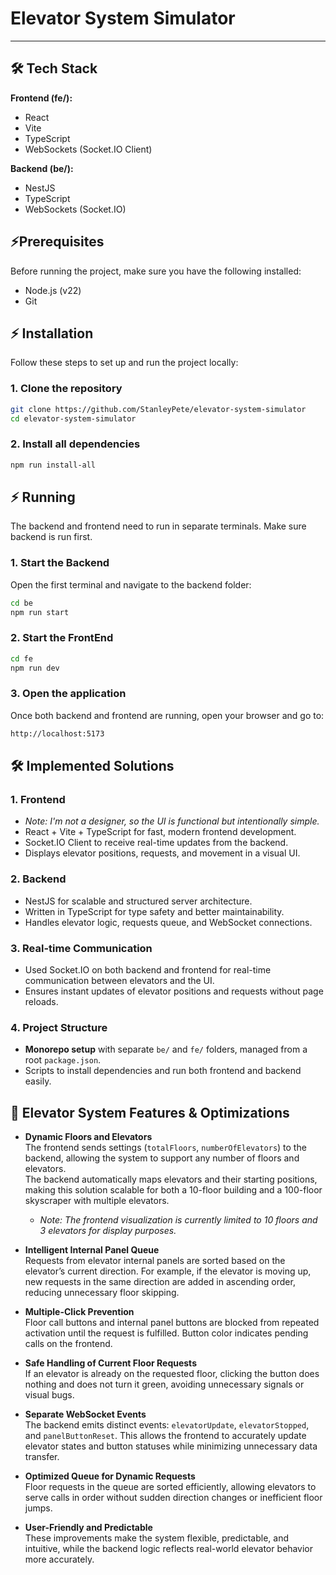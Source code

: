 # Elevator System Simulator
---
## 🛠 Tech Stack

**Frontend (fe/):**
- React
- Vite
- TypeScript
- WebSockets (Socket.IO Client)

**Backend (be/):**
- NestJS
- TypeScript
- WebSockets (Socket.IO)

## ⚡Prerequisites

Before running the project, make sure you have the following installed:

- Node.js (v22)
- Git

## ⚡ Installation

Follow these steps to set up and run the project locally:

### 1. Clone the repository
```bash
git clone https://github.com/StanleyPete/elevator-system-simulator
cd elevator-system-simulator
````

### 2. Install all dependencies
```bash
npm run install-all
````

## ⚡ Running
The backend and frontend need to run in separate terminals. 
Make sure backend is run first.
### 1. Start the Backend
Open the first terminal and navigate to the backend folder:
```bash
cd be
npm run start
````
### 2. Start the FrontEnd
```bash
cd fe
npm run dev
````
### 3. Open the application
Once both backend and frontend are running, open your browser and go to:
```bash
http://localhost:5173
````

## 🛠 Implemented Solutions
### 1. Frontend
- *Note: I'm not a designer, so the UI is functional but intentionally simple.*
- React + Vite + TypeScript for fast, modern frontend development.
- Socket.IO Client to receive real-time updates from the backend.
- Displays elevator positions, requests, and movement in a visual UI.
### 2. Backend
- NestJS for scalable and structured server architecture.
- Written in TypeScript for type safety and better maintainability.
- Handles elevator logic, requests queue, and WebSocket connections.
### 3. Real-time Communication
- Used Socket.IO on both backend and frontend for real-time communication between elevators and the UI.
- Ensures instant updates of elevator positions and requests without page reloads.
### 4. Project Structure
- **Monorepo setup** with separate `be/` and `fe/` folders, managed from a root `package.json`.
- Scripts to install dependencies and run both frontend and backend easily.

## 🚀 Elevator System Features & Optimizations

- **Dynamic Floors and Elevators**  
  The frontend sends settings (`totalFloors`, `numberOfElevators`) to the backend, allowing the system to support any number of floors and elevators.  
  The backend automatically maps elevators and their starting positions, making this solution scalable for both a 10-floor building and a 100-floor skyscraper with multiple elevators.
  - *Note: The frontend visualization is currently limited to 10 floors and 3 elevators for display purposes.*

- **Intelligent Internal Panel Queue**  
  Requests from elevator internal panels are sorted based on the elevator’s current direction. For example, if the elevator is moving up, new requests in the same direction are added in ascending order, reducing unnecessary floor skipping.

- **Multiple-Click Prevention**  
  Floor call buttons and internal panel buttons are blocked from repeated activation until the request is fulfilled. Button color indicates pending calls on the frontend.

- **Safe Handling of Current Floor Requests**  
  If an elevator is already on the requested floor, clicking the button does nothing and does not turn it green, avoiding unnecessary signals or visual bugs.

- **Separate WebSocket Events**  
  The backend emits distinct events: `elevatorUpdate`, `elevatorStopped`, and `panelButtonReset`. This allows the frontend to accurately update elevator states and button statuses while minimizing unnecessary data transfer.

- **Optimized Queue for Dynamic Requests**  
  Floor requests in the queue are sorted efficiently, allowing elevators to serve calls in order without sudden direction changes or inefficient floor jumps.

- **User-Friendly and Predictable**  
  These improvements make the system flexible, predictable, and intuitive, while the backend logic reflects real-world elevator behavior more accurately.




